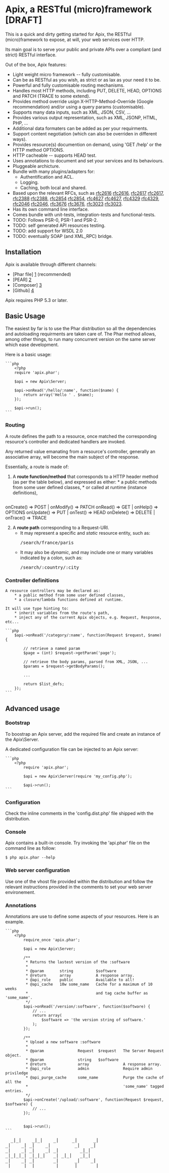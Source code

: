 Apix, a RESTful (micro)framework [DRAFT]
================================

This is a quick and dirty getting started for Apix, the RESTful (micro)framework
to expose, at will, your web services over HTTP.

Its main goal is to serve your public and private APIs over a compliant (and
strict) RESTful interface.

Out of the box, Apix features:

* Light weight micro framework -- fully customisable.
* Can be as RESTful as you wish, as strict or as lax as your need it to be.
* Powerful and fully customisable routing mechanisms.
* Handles most HTTP methods, including PUT, DELETE, HEAD, OPTIONS and PATCH (TRACE to some extend).
* Provides method override usign X-HTTP-Method-Override (Google recommendation) and/or using a query params (customisable).
* Supports many data inputs, such as XML, JSON, CSV, ...
* Provides various output representation, such as XML, JSONP, HTML, PHP, ...
* Additional data formaters can be added as per your requirments.
* Support content negotiation (which can also be overriden in different ways).
* Provides resource(s) documention on demand, using 'GET /help' or the HTTP method OPTIONS.
* HTTP cacheable -- supports HEAD test.
* Uses annotations to document and set your services and its behaviours.
* Pluggeable archicture.
* Bundle with many plugins/adapters for:
    * Authentification and ACL.
    * Logging.
    * Caching, both local and shared.
* Based upon the relevant RFCs, such as [rfc2616] [rfc2616], [rfc2617] [rfc2617],
[rfc2388] [rfc2388], [rfc2854] [rfc2854], [rfc4627] [rfc4627], [rfc4329] [rfc4329],
[rfc2046] [rfc2046], [rfc3676] [rfc3676], [rfc3023] [rfc3023].
* Has its own command line interface.
* Comes bundle with unit-tests, integration-tests and functional-tests.
* TODO: Follows PSR-0, PSR-1 and PSR-2.
* TODO: self generated API resources testing.
* TODO: add support for WSDL 2.0
* TODO: eventually SOAP (and XML_RPC) bridge.

## Installation ##

Apix is available through different channels:

* [Phar file] [1] (recommended)
* [PEAR] [2]
* [Composer] [3]
* [Github] [4]

Apix requires PHP 5.3 or later.

## Basic Usage ##
The easiest by far is to use the Phar distribution so all the dependencies and
autoloading requirments are taken care of. The Phar method allows, among other
things, to run many concurrent version on the same server which ease development.

Here is a basic usage:

    ```php
        <?php
        require 'apix.phar';

        $api = new Apix\Server;

        $api->onRead('/hello/:name', function($name) {
            return array('Hello ' . $name);
        });

        $api->run();
    ```

### Routing ###

A route defines the path to a resource, once matched the corresponding resource's controller and dedicated handlers are invoked.

Any returned value emanating from a resource's controller, generally an associative array, will become the main subject of the response.

Essentially, a route is made of:

1.  A **route function/method** that corresponds to a HTTP header method (as per the table below), and expressed as either:
        * a public methods from some user defined classes,
        * or called at runtime (instance definitions),

       <pre>
onCreate()   =>   POST          |        onModify()   =>   PATCH
onRead()     =>   GET           |        onHelp()     =>   OPTIONS
onUpdate()   =>   PUT           |        onTest()     =>   HEAD
onDelete()   =>   DELETE        |        onTrace()    =>   TRACE
</pre>

2.  A **route path** corresponding to a Request-URI.
    * It may represent a specific and _static_ resource entity, such as:
        <pre>/search/france/paris</pre>
    * It may also be _dynamic_, and may include one or many variables indicated by a colon, such as:
        <pre>/search/:country/:city</pre>

### Controller definitions ###

    A resource controllers may be declared as:
        * a public method from some user defined classes,
        * a closure/lambda functions defined at runtime.

    It will use type hinting to:
        * inherit variables from the route's path,
        * inject any of the current Apix objects, e.g. Request, Response, etc...

    ```php
        $api->onRead('/category/:name', function(Request $request, $name) {

            // retrieve a named param
            $page = (int) $request->getParam('page');

            // retrieve the body params, parsed from XML, JSON, ...
            $params = $request->getBodyParams();

            ...

            return $list_defs;
        });
    ```

## Advanced usage ##

### Bootstrap ###

To boostrap an Apix server, add the required file and create an instance of the
Apix\Server.

A dedicated configuration file can be injected to an Apix server:

    ```php
        <?php
            require 'apix.phar';

            $api = new Apix\Server(require 'my_config.php');

            $api->run();
    ```

### Configuration ###

Check the inline comments in the 'config.dist.php' file shipped with the distribution.

### Console ###

Apix contains a built-in console. Try invoking the 'api.phar' file on the command line as follow:

```cli
$ php apix.phar --help
```

### Web server configuration ###

Use one of the vhost file provided within the distribution and follow the
relevant instructions provided in the comments to set your web server environement.

### Annotations ###

Annotations are use to define some aspects of your resources. Here is an example.

    ```php
        <?php
            require_once 'apix.phar';

            $api = new Apix\Server;

            /**
             * Returns the lastest version of the :software
             *
             * @param       string          $software
             * @return      array           A response array.
             * @api_role    public          Available to all!
             * @api_cache   10w some_name   Cache for a maximum of 10 weeks
             *                              and tag cache buffer as 'some_name'.
             */
            $api->onRead('/version/:software', function($software) {
                // ...
                return array(
                    $software => 'the version string of software.'
                );
            });

            /**
             * Upload a new software :software
             *
             * @param               Request  $request   The Server Request object.
             * @param               string   $software
             * @return              array               A response array.
             * @api_role            admin               Require admin priviledge
             * @api_purge_cache     some_name           Purge the cache of all the
             *                                          'some_name' tagged entries.
             */
            $api->onCreate('/upload/:software', function(Request $request, $software) {
                // ...
            });


            $api->run();
    ```

<pre>
  _|_|    _|_|    _|     _|      _|
_|    _| _|    _|         _|    _|
_|    _| _|    _| _|        _|_|
_|_|_|_| _|_|_|   _| _|_|   _|_|
_|    _| _|       _|      _|    _|
_|    _| _|       _|     _|      _|
</pre>

[1]: http://www.info.com/         "Dowload the Phar file."
[2]: http://www.info.com/todo     "TODO: PEAR"
[3]: http://www.info.com/todo     "TODO: Composer"
[4]: http://www.info.com/todo     "TODO: Github"
[5]: http://www.info.com/todo     "TODO"

[rfc2616]: http://www.ietf.org/rfc/rfc2616  "Hypertext Transfer Protocol -- HTTP/1.1"
[rfc2617]: http://www.ietf.org/rfc/rfc2617  "HTTP Authentication: Basic and Digest Access Authentication"
[rfc2388]: http://www.ietf.org/rfc/rfc2388  "Returning Values from Forms:  multipart/form-data"
[rfc2854]: http://www.ietf.org/rfc/rfc2854  "The 'text/html' Media Type"
[rfc4627]: http://www.ietf.org/rfc/rfc4627  "The application/json Media Type for JavaScript Object Notation (JSON)"
[rfc4329]: http://www.ietf.org/rfc/rfc4329  "Scripting Media Types"
[rfc2046]: http://www.ietf.org/rfc/rfc2046  "Multipurpose Internet Mail Extensions"
[rfc3676]: http://www.ietf.org/rfc/rfc3676  "The Text/Plain Format and DelSp Parameters"
[rfc3023]: http://www.ietf.org/rfc/rfc3023  "XML Media Types"